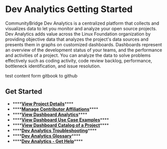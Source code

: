 # Dev Analytics Getting Started



CommunityBridge Dev Analytics is a centralized platform that collects and visualizes data to let you monitor and analyze your open source projects. Dev Analytics adds value across the Linux Foundation organization by providing objective data that analyzes the project's data sources and presents them in graphs on customized dashboards. Dashboards represent an overview of the development status of your teams, and the performance and activities of a project. You can analyze the data to solve problems effectively such as coding activity, code review backlog, performance, bottleneck identification, and issue resolution. 

test content form gitbook to github

## Get Started <a id="id-.DevAnalyticsGettingStartedvInitial-GetStarted"></a>

* \*\*\*\*[**View Project Details**](view-project-details.md)\*\*\*\*
* \*\*\*\*[**Manage Contributor Affiliations**](manage-contributor-affiliations/)\*\*\*\*
* \*\*\*\*[**View Dashboard Analytics**](view-dashboard-analytics/)\*\*\*\*
* \*\*\*\*[**View Dashboard Use Case Examples**](view-dashboard-use-case-examples/)\*\*\*\*
* \*\*\*\*[**View Dashboard Catalog of a Project**](view-dashboard-catalog-of-a-project/)\*\*\*\*
* \*\*\*\*[**Dev Analytics Troubleshooting**](dev-analytics-troubleshooting.md)\*\*\*\*
* \*\*\*\*[**Dev Analytics Glossary**](dev-analytics-glossary.md)\*\*\*\*
* \*\*\*\*[**Dev Analytics - Get Help**](dev-analytics-get-help.md)\*\*\*\*

